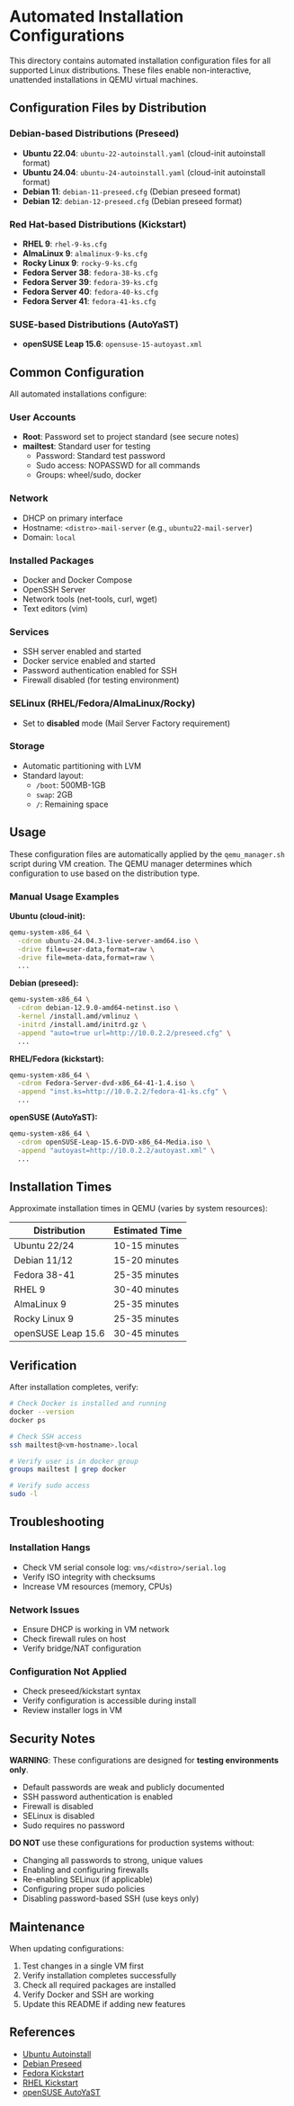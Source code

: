 # Automated Installation Configurations

This directory contains automated installation configuration files for all supported Linux distributions. These files enable non-interactive, unattended installations in QEMU virtual machines.

## Configuration Files by Distribution

### Debian-based Distributions (Preseed)

- **Ubuntu 22.04**: `ubuntu-22-autoinstall.yaml` (cloud-init autoinstall format)
- **Ubuntu 24.04**: `ubuntu-24-autoinstall.yaml` (cloud-init autoinstall format)
- **Debian 11**: `debian-11-preseed.cfg` (Debian preseed format)
- **Debian 12**: `debian-12-preseed.cfg` (Debian preseed format)

### Red Hat-based Distributions (Kickstart)

- **RHEL 9**: `rhel-9-ks.cfg`
- **AlmaLinux 9**: `almalinux-9-ks.cfg`
- **Rocky Linux 9**: `rocky-9-ks.cfg`
- **Fedora Server 38**: `fedora-38-ks.cfg`
- **Fedora Server 39**: `fedora-39-ks.cfg`
- **Fedora Server 40**: `fedora-40-ks.cfg`
- **Fedora Server 41**: `fedora-41-ks.cfg`

### SUSE-based Distributions (AutoYaST)

- **openSUSE Leap 15.6**: `opensuse-15-autoyast.xml`

## Common Configuration

All automated installations configure:

### User Accounts
- **Root**: Password set to project standard (see secure notes)
- **mailtest**: Standard user for testing
  - Password: Standard test password
  - Sudo access: NOPASSWD for all commands
  - Groups: wheel/sudo, docker

### Network
- DHCP on primary interface
- Hostname: `<distro>-mail-server` (e.g., `ubuntu22-mail-server`)
- Domain: `local`

### Installed Packages
- Docker and Docker Compose
- OpenSSH Server
- Network tools (net-tools, curl, wget)
- Text editors (vim)

### Services
- SSH server enabled and started
- Docker service enabled and started
- Password authentication enabled for SSH
- Firewall disabled (for testing environment)

### SELinux (RHEL/Fedora/AlmaLinux/Rocky)
- Set to **disabled** mode (Mail Server Factory requirement)

### Storage
- Automatic partitioning with LVM
- Standard layout:
  - `/boot`: 500MB-1GB
  - `swap`: 2GB
  - `/`: Remaining space

## Usage

These configuration files are automatically applied by the `qemu_manager.sh` script during VM creation. The QEMU manager determines which configuration to use based on the distribution type.

### Manual Usage Examples

**Ubuntu (cloud-init):**
```bash
qemu-system-x86_64 \
  -cdrom ubuntu-24.04.3-live-server-amd64.iso \
  -drive file=user-data,format=raw \
  -drive file=meta-data,format=raw \
  ...
```

**Debian (preseed):**
```bash
qemu-system-x86_64 \
  -cdrom debian-12.9.0-amd64-netinst.iso \
  -kernel /install.amd/vmlinuz \
  -initrd /install.amd/initrd.gz \
  -append "auto=true url=http://10.0.2.2/preseed.cfg" \
  ...
```

**RHEL/Fedora (kickstart):**
```bash
qemu-system-x86_64 \
  -cdrom Fedora-Server-dvd-x86_64-41-1.4.iso \
  -append "inst.ks=http://10.0.2.2/fedora-41-ks.cfg" \
  ...
```

**openSUSE (AutoYaST):**
```bash
qemu-system-x86_64 \
  -cdrom openSUSE-Leap-15.6-DVD-x86_64-Media.iso \
  -append "autoyast=http://10.0.2.2/autoyast.xml" \
  ...
```

## Installation Times

Approximate installation times in QEMU (varies by system resources):

| Distribution | Estimated Time |
|--------------|----------------|
| Ubuntu 22/24 | 10-15 minutes |
| Debian 11/12 | 15-20 minutes |
| Fedora 38-41 | 25-35 minutes |
| RHEL 9 | 30-40 minutes |
| AlmaLinux 9 | 25-35 minutes |
| Rocky Linux 9 | 25-35 minutes |
| openSUSE Leap 15.6 | 30-45 minutes |

## Verification

After installation completes, verify:

```bash
# Check Docker is installed and running
docker --version
docker ps

# Check SSH access
ssh mailtest@<vm-hostname>.local

# Verify user is in docker group
groups mailtest | grep docker

# Verify sudo access
sudo -l
```

## Troubleshooting

### Installation Hangs
- Check VM serial console log: `vms/<distro>/serial.log`
- Verify ISO integrity with checksums
- Increase VM resources (memory, CPUs)

### Network Issues
- Ensure DHCP is working in VM network
- Check firewall rules on host
- Verify bridge/NAT configuration

### Configuration Not Applied
- Check preseed/kickstart syntax
- Verify configuration is accessible during install
- Review installer logs in VM

## Security Notes

**WARNING**: These configurations are designed for **testing environments only**.

- Default passwords are weak and publicly documented
- SSH password authentication is enabled
- Firewall is disabled
- SELinux is disabled
- Sudo requires no password

**DO NOT** use these configurations for production systems without:
- Changing all passwords to strong, unique values
- Enabling and configuring firewalls
- Re-enabling SELinux (if applicable)
- Configuring proper sudo policies
- Disabling password-based SSH (use keys only)

## Maintenance

When updating configurations:

1. Test changes in a single VM first
2. Verify installation completes successfully
3. Check all required packages are installed
4. Verify Docker and SSH are working
5. Update this README if adding new features

## References

- [Ubuntu Autoinstall](https://ubuntu.com/server/docs/install/autoinstall)
- [Debian Preseed](https://www.debian.org/releases/stable/amd64/apb.en.html)
- [Fedora Kickstart](https://docs.fedoraproject.org/en-US/fedora/latest/install-guide/advanced/Kickstart_Installations/)
- [RHEL Kickstart](https://access.redhat.com/documentation/en-us/red_hat_enterprise_linux/9/html/performing_an_advanced_rhel_installation/index)
- [openSUSE AutoYaST](https://doc.opensuse.org/projects/autoyast/)
